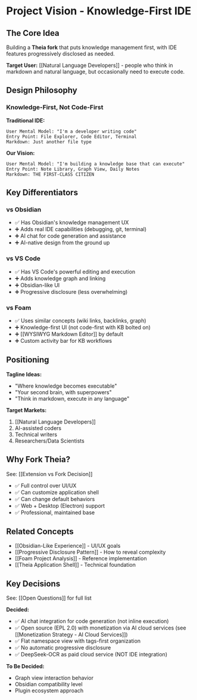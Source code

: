 # Project Vision - Knowledge-First IDE

## The Core Idea

Building a **Theia fork** that puts knowledge management first, with IDE
features progressively disclosed as needed.

**Target User:** [[Natural Language Developers]] - people who think in markdown
and natural language, but occasionally need to execute code.

## Design Philosophy

### Knowledge-First, Not Code-First

**Traditional IDE:**

```
User Mental Model: "I'm a developer writing code"
Entry Point: File Explorer, Code Editor, Terminal
Markdown: Just another file type
```

**Our Vision:**

```
User Mental Model: "I'm building a knowledge base that can execute"
Entry Point: Note Library, Graph View, Daily Notes
Markdown: THE FIRST-CLASS CITIZEN
```

## Key Differentiators

### vs Obsidian

- ✅ Has Obsidian's knowledge management UX
- ➕ Adds real IDE capabilities (debugging, git, terminal)
- ➕ AI chat for code generation and assistance
- ➕ AI-native design from the ground up

### vs VS Code

- ✅ Has VS Code's powerful editing and execution
- ➕ Adds knowledge graph and linking
- ➕ Obsidian-like UI
- ➕ Progressive disclosure (less overwhelming)

### vs Foam

- ✅ Uses similar concepts (wiki links, backlinks, graph)
- ➕ Knowledge-first UI (not code-first with KB bolted on)
- ➕ [[WYSIWYG Markdown Editor]] by default
- ➕ Custom activity bar for KB workflows

## Positioning

**Tagline Ideas:**

- "Where knowledge becomes executable"
- "Your second brain, with superpowers"
- "Think in markdown, execute in any language"

**Target Markets:**

1. [[Natural Language Developers]]
2. AI-assisted coders
3. Technical writers
4. Researchers/Data Scientists

## Why Fork Theia?

See: [[Extension vs Fork Decision]]

- ✅ Full control over UI/UX
- ✅ Can customize application shell
- ✅ Can change default behaviors
- ✅ Web + Desktop (Electron) support
- ✅ Professional, maintained base

## Related Concepts

- [[Obsidian-Like Experience]] - UI/UX goals
- [[Progressive Disclosure Pattern]] - How to reveal complexity
- [[Foam Project Analysis]] - Reference implementation
- [[Theia Application Shell]] - Technical foundation

## Key Decisions

See: [[Open Questions]] for full list

**Decided:**

- ✅ AI chat integration for code generation (not inline execution)
- ✅ Open source (EPL 2.0) with monetization via AI cloud services (see
  [[Monetization Strategy - AI Cloud Services]])
- ✅ Flat namespace view with tags-first organization
- ✅ No automatic progressive disclosure
- ✅ DeepSeek-OCR as paid cloud service (NOT IDE integration)

**To Be Decided:**

- Graph view interaction behavior
- Obsidian compatibility level
- Plugin ecosystem approach
